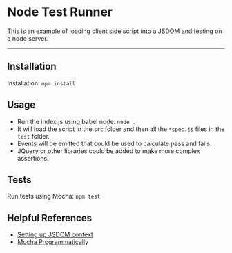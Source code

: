# Node Test Runner

This is an example of loading client side script into a JSDOM and testing on a node server.

---

## Installation

Installation: `npm install`


## Usage

* Run the index.js using babel node: `node .`
* It will load the script in the `src` folder and then all the `*spec.js` files in the `test` folder.
* Events will be emitted that could be used to calculate pass and fails.
* JQuery or other libraries could be added to make more complex assertions.


## Tests

Run tests using Mocha: `npm test`


## Helpful References

* [Setting up JSDOM context](https://github.com/tmpvar/jsdom/wiki/Don't-stuff-jsdom-globals-onto-the-Node-global)
* [Mocha Programmatically](https://github.com/mochajs/mocha/wiki/Using-mocha-programmatically)
